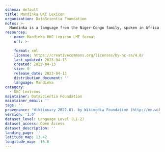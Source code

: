 ```yaml
---
schema: default
title: Mandinka UKC Lexicon
organization: DataScientia Foundation
notes: >-
  Mandinka is a language from the Niger-Congo family, spoken in Africa. The UKC Lexicon of Mandinka is represented as a lexico-semantic network. It consists of words, word senses, synsets, as well as sense-level and synset-level relationships.
resources:
  - name: Mandinka UKC Lexicon LMF format
    url: >-
      
    format: xml
    license: https://creativecommons.org/licenses/by-nc-sa/4.0/
    last_updated: 2023-04-13
    created: 2023-04-13
    size: 0
    release_date: 2023-04-13
    distribution_document: ''
    language: Mandinka
category:
  - UKC Lexicons
maintainer: DataScientia Foundation
maintainer_email: ''
tags: ''
provenance: 'Wiktionary 2022.01. by Wikimedia Foundation (http://en.wiktionary.org); CogNet 2.1 by Khuyagbaatar Batsuren, National University of Mongolia (http://cognet.ukc.disi.unitn.it); Princeton WordNet 2.1 by Princeton University (https://wordnet.princeton.edu)'
version: '1.0'
dataset_level: Language Level (L1-2)
dataset_access: Open Access
dataset_description: ''
landing_page: ''
latitude_map: 13.42
longitude_map: -16.0
---
```

